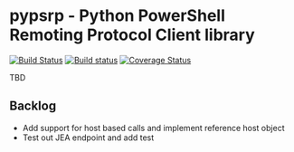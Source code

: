 # pypsrp - Python PowerShell Remoting Protocol Client library

[![Build Status](https://travis-ci.org/jborean93/pypsrp.svg?branch=master)](https://travis-ci.org/jborean93/pypsrp)
[![Build status](https://ci.appveyor.com/api/projects/status/ds45t1a8bqqr9kk2/branch/master?svg=true)](https://ci.appveyor.com/project/jborean93/pypsrp/branch/master)
[![Coverage Status](https://coveralls.io/repos/github/jborean93/pypsrp/badge.svg)](https://coveralls.io/github/jborean93/pypsrp)

TBD

## Backlog

* Add support for host based calls and implement reference host object
* Test out JEA endpoint and add test
